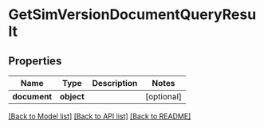 # GetSimVersionDocumentQueryResult

## Properties
Name | Type | Description | Notes
------------ | ------------- | ------------- | -------------
**document** | **object** |  | [optional] 

[[Back to Model list]](../README.md#documentation-for-models) [[Back to API list]](../README.md#documentation-for-api-endpoints) [[Back to README]](../README.md)


